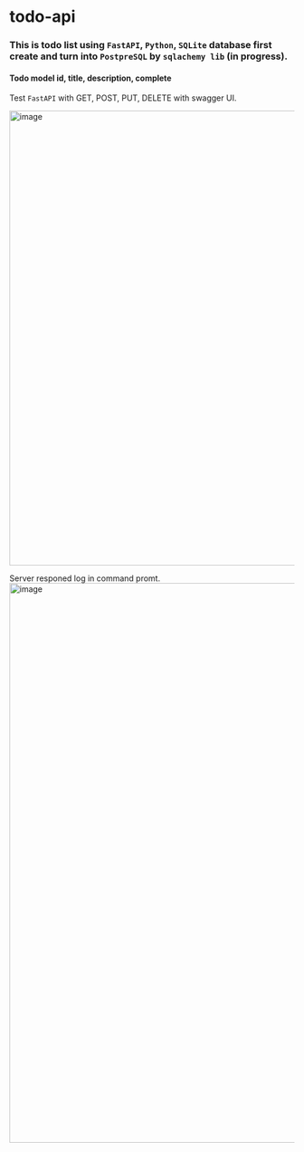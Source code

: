 # todo-api
### This is todo list using `FastAPI`, `Python`, `SQLite` database first create and turn into `PostpreSQL` by `sqlachemy lib` (in progress).

#### Todo model id, title, description, complete

Test `FastAPI` with GET, POST, PUT, DELETE with swagger UI.

<img width="1528" height="803" alt="image" src="https://github.com/user-attachments/assets/b73d66a3-78f2-436e-9f2d-85ea6c5bde5a" />

Server responed log in command promt.
<img width="1910" height="988" alt="image" src="https://github.com/user-attachments/assets/b334ceb5-5c16-44fe-b88b-6f02220a33bd" />
